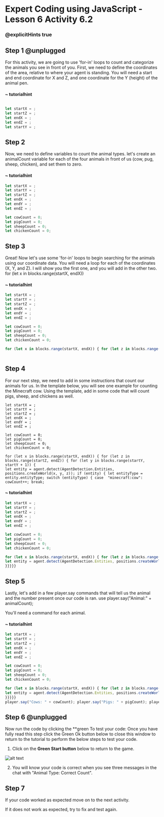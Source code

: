 # Expert Coding using JavaScript - Lesson 6 Activity 6.2
### @explicitHints true

## Step 1 @unplugged

For this activity, we are going to use 'for-in' loops to count and categorize the animals you see in front of you. First, we need to define the coordinates of the area, relative to where your agent is standing. You will need a start and end coordinate for X and Z, and one coordinate for the Y (height) of the animal pen.

#### ~ tutorialhint
```javascript

let startX = ;
let startZ = ; 
let endX = ; 
let endZ = ; 
let startY = ; 

```


## Step 2

Now, we need to define variables to count the animal types. let's create an animalCount variable for each of the four animals in front of us (cow, pug, sheep, chicken), and set them to zero.

#### ~ tutorialhint

```javascript
let startX = ;
let startY = ; 
let startZ = ; 
let endX = ; 
let endY = ; 
let endZ = ; 

let cowCount = 0;
let pigCount = 0;
let sheepCount = 0;
let chickenCount = 0;

```
  

## Step 3

Great! Now let's use some 'for-in' loops to begin searching for the animals using our coordinate data. You will need a loop for each of the coordinates (X, Y, and Z). I will show you the first one, and you will add in the other two. 
for (let x in blocks.range(startX, endX)) 





#### ~ tutorialhint

  

```javascript
let startX = ;
let startY = ; 
let startZ = ; 
let endX = ; 
let endY = ; 
let endZ = ; 

let cowCount = 0;
let pigCount = 0;
let sheepCount = 0;
let chickenCount = 0;

for (let x in blocks.range(startX, endX)) { for (let z in blocks.range(startZ, endZ)) { for (let y in blocks.range(startY, startY + 1)) {
  

```

  

## Step 4

For our next step, we need to add in some instructions that count our animals for us. In the template below, you will see one example for counting the Minecraft cow. Using the template, add in some code that will count pigs, sheep, and chickens as well.

```template
let startX = ;
let startY = ; 
let startZ = ; 
let endX = ; 
let endY = ; 
let endZ = ; 

let cowCount = 0;
let pigCount = 0;
let sheepCount = 0;
let chickenCount = 0;

for (let x in blocks.range(startX, endX)) { for (let z in blocks.range(startZ, endZ)) { for (let y in blocks.range(startY, startY + 1)) {
let entity = agent.detect(AgentDetection.Entities, positions.createWorld(x, y, z)); if (entity) { let entityType = entity.entityType; switch (entityType) { case  "minecraft:cow": cowCount++; break;

```

#### ~ tutorialhint
  

```javascript
let startX = ;
let startY = ; 
let startZ = ; 
let endX = ; 
let endY = ; 
let endZ = ; 

let cowCount = 0;
let pigCount = 0;
let sheepCount = 0;
let chickenCount = 0;

for (let x in blocks.range(startX, endX)) { for (let z in blocks.range(startZ, endZ)) { for (let y in blocks.range(startY, startY + 1)) {
let entity = agent.detect(AgentDetection.Entities, positions.createWorld(x, y, z)); if (entity) { let entityType = entity.entityType; switch (entityType) { case  "minecraft:cow": cowCount++; break;
}}}}}
```

  
## Step 5  

Lastly, let's add in a few player.say commands that will tell us the animal and the number present once our code is ran. use player.say("Animal:" + animalCount);

You'll need a command for each animal.


#### ~ tutorialhint
  

```javascript
let startX = ;
let startY = ; 
let startZ = ; 
let endX = ; 
let endY = ; 
let endZ = ; 

let cowCount = 0;
let pigCount = 0;
let sheepCount = 0;
let chickenCount = 0;

for (let x in blocks.range(startX, endX)) { for (let z in blocks.range(startZ, endZ)) { for (let y in blocks.range(startY, startY + 1)) {
let entity = agent.detect(AgentDetection.Entities, positions.createWorld(x, y, z)); if (entity) { let entityType = entity.entityType; switch (entityType) { case  "minecraft:cow": cowCount++; break;
}}}}}
player.say("Cows: " + cowCount); player.say("Pigs: " + pigCount); player.say("Sheep: " + sheepCount); player.say("Chickens: " + chickenCount);
```


## Step 6 @unplugged

Now run the code by clicking the **green To test your code:
Once you have fully read this step click the Green Ok button below to close this window to return to the tutorial to perform the below steps to test your code.

1. Click on the **Green Start button** below to return to the game.

  

![alt text](https://expertjs.codingcredentials.com/Lesson1/1.1/1.JPG?raw=true  "Start")
  

2. You will know your code is correct when you see three messages in the chat with "Animal Type: Correct Count".

  
  
  

## Step 7

If your code worked as expected move on to the next activity.

  

If it does not work as expected, try to fix and test again.